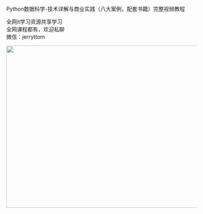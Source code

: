 Python数据科学-技术详解与商业实践（八大案例，配套书籍）完整视频教程

全网it学习资源共享学习<br>全网课程都有，欢迎私聊<br>微信：jerryttom<br>

<img decoding="async" class="alignnone size-full wp-image-41687" src="https://img.52fun.com/uploads/2021/06/1622797960-40151ec499c0a1b.png" alt="" width="1091" height="429">